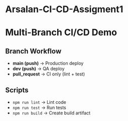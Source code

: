 # Arsalan-CI-CD-Assigment1

# Multi-Branch CI/CD Demo

## Branch Workflow

- **main (push)** → Production deploy
- **dev (push)** → QA deploy
- **pull_request** → CI only (lint + test)

## Scripts

- `npm run lint` → Lint code
- `npm run test` → Run tests
- `npm run build` → Create build artifact
